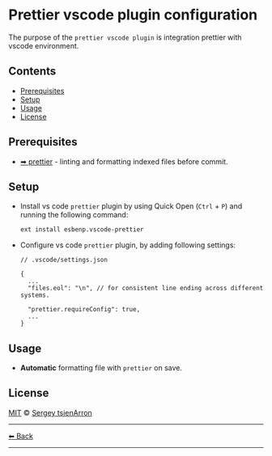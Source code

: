 # Prettier vscode plugin configuration

The purpose of the `prettier vscode plugin` is integration prettier with vscode environment.

## Contents

- [Prerequisites](#prerequisites)
- [Setup](#setup)
- [Usage](#usage)
- [License](#license)

## Prerequisites

- [➡ prettier](../../packages/prettier/README.md) - linting and formatting indexed files before commit.

## Setup

- Install vs code `prettier` plugin by using Quick Open (`Ctrl` + `P`) and running the following command:

  ```sh
  ext install esbenp.vscode-prettier
  ```

- Configure vs code `prettier` plugin, by adding following settings:

  ```jsonc
  // .vscode/settings.json

  {
    ...
    "files.eol": "\n", // for consistent line ending across different systems.

    "prettier.requireConfig": true,
    ...
  }
  ```

## Usage

- **Automatic** formatting file with `prettier` on save.

## License

[MIT](../../LICENSE) © [Sergey tsienArron](https://github.com/muravjev)

---

[⬅ Back](../../README.md)

---
